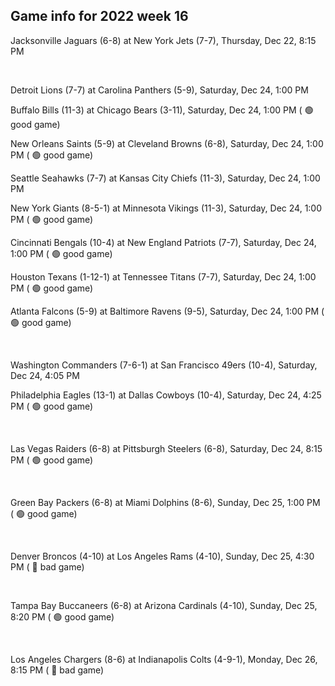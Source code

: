 ## Game info for 2022 week 16
Jacksonville Jaguars (6-8) at New York Jets (7-7), Thursday, Dec 22, 8:15 PM


<br/>

Detroit Lions (7-7) at Carolina Panthers (5-9), Saturday, Dec 24, 1:00 PM

Buffalo Bills (11-3) at Chicago Bears (3-11), Saturday, Dec 24, 1:00 PM (	:green_circle: good game)

New Orleans Saints (5-9) at Cleveland Browns (6-8), Saturday, Dec 24, 1:00 PM (	:green_circle: good game)

Seattle Seahawks (7-7) at Kansas City Chiefs (11-3), Saturday, Dec 24, 1:00 PM

New York Giants (8-5-1) at Minnesota Vikings (11-3), Saturday, Dec 24, 1:00 PM (	:green_circle: good game)

Cincinnati Bengals (10-4) at New England Patriots (7-7), Saturday, Dec 24, 1:00 PM (	:green_circle: good game)

Houston Texans (1-12-1) at Tennessee Titans (7-7), Saturday, Dec 24, 1:00 PM (	:green_circle: good game)

Atlanta Falcons (5-9) at Baltimore Ravens (9-5), Saturday, Dec 24, 1:00 PM (	:green_circle: good game)


<br/>

Washington Commanders (7-6-1) at San Francisco 49ers (10-4), Saturday, Dec 24, 4:05 PM

Philadelphia Eagles (13-1) at Dallas Cowboys (10-4), Saturday, Dec 24, 4:25 PM (	:green_circle: good game)


<br/>

Las Vegas Raiders (6-8) at Pittsburgh Steelers (6-8), Saturday, Dec 24, 8:15 PM (	:green_circle: good game)


<br/>

Green Bay Packers (6-8) at Miami Dolphins (8-6), Sunday, Dec 25, 1:00 PM (	:green_circle: good game)


<br/>

Denver Broncos (4-10) at Los Angeles Rams (4-10), Sunday, Dec 25, 4:30 PM (	:red_circle: bad game)


<br/>

Tampa Bay Buccaneers (6-8) at Arizona Cardinals (4-10), Sunday, Dec 25, 8:20 PM (	:green_circle: good game)


<br/>

Los Angeles Chargers (8-6) at Indianapolis Colts (4-9-1), Monday, Dec 26, 8:15 PM (	:red_circle: bad game)

